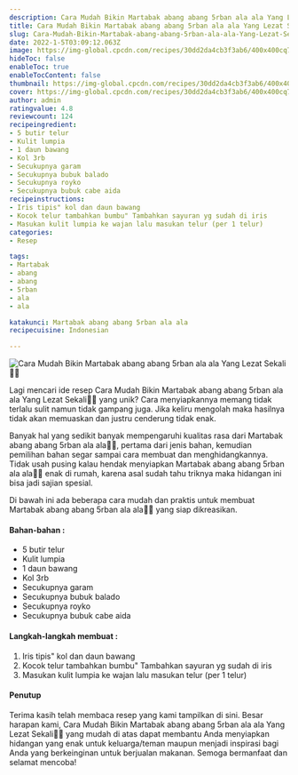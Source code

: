 ```yaml
---
description: Cara Mudah Bikin Martabak abang abang 5rban ala ala Yang Lezat Sekali"
title: Cara Mudah Bikin Martabak abang abang 5rban ala ala Yang Lezat Sekali
slug: Cara-Mudah-Bikin-Martabak-abang-abang-5rban-ala-ala-Yang-Lezat-Sekali
date: 2022-1-5T03:09:12.063Z
image: https://img-global.cpcdn.com/recipes/30dd2da4cb3f3ab6/400x400cq70/photo.jpg
hideToc: false
enableToc: true
enableTocContent: false
thumbnail: https://img-global.cpcdn.com/recipes/30dd2da4cb3f3ab6/400x400cq70/photo.jpg
cover: https://img-global.cpcdn.com/recipes/30dd2da4cb3f3ab6/400x400cq70/photo.jpg
author: admin
ratingvalue: 4.8
reviewcount: 124
recipeingredient:
- 5 butir telur
- Kulit lumpia
- 1 daun bawang
- Kol 3rb
- Secukupnya garam
- Secukupnya bubuk balado
- Secukupnya royko
- Secukupnya bubuk cabe aida
recipeinstructions:
- Iris tipis" kol dan daun bawang
- Kocok telur tambahkan bumbu" Tambahkan sayuran yg sudah di iris
- Masukan kulit lumpia ke wajan lalu masukan telur (per 1 telur)
categories:
- Resep

tags:
- Martabak
- abang
- abang
- 5rban
- ala
- ala

katakunci: Martabak abang abang 5rban ala ala
recipecuisine: Indonesian

---
```


![Cara Mudah Bikin Martabak abang abang 5rban ala ala Yang Lezat Sekali👩‍🍳](https://img-global.cpcdn.com/recipes/30dd2da4cb3f3ab6/400x400cq70/photo.jpg)

Lagi mencari ide resep Cara Mudah Bikin Martabak abang abang 5rban ala ala Yang Lezat Sekali👩‍🍳 yang unik? Cara menyiapkannya memang tidak terlalu sulit namun tidak gampang juga. Jika keliru mengolah maka hasilnya tidak akan memuaskan dan justru cenderung tidak enak.

Banyak hal yang sedikit banyak mempengaruhi kualitas rasa dari Martabak abang abang 5rban ala ala👩‍🍳, pertama dari jenis bahan, kemudian pemilihan bahan segar sampai cara membuat dan menghidangkannya. Tidak usah pusing kalau hendak menyiapkan Martabak abang abang 5rban ala ala👩‍🍳 enak di rumah, karena asal sudah tahu triknya maka hidangan ini bisa jadi sajian spesial.

Di bawah ini ada beberapa cara mudah dan praktis untuk membuat Martabak abang abang 5rban ala ala👩‍🍳 yang siap dikreasikan.

<!--inarticleads1-->

#### Bahan-bahan :

- 5 butir telur
- Kulit lumpia
- 1 daun bawang
- Kol 3rb
- Secukupnya garam
- Secukupnya bubuk balado
- Secukupnya royko
- Secukupnya bubuk cabe aida

<!--inarticleads2-->

#### Langkah-langkah membuat :

1. Iris tipis" kol dan daun bawang
1. Kocok telur tambahkan bumbu" Tambahkan sayuran yg sudah di iris
1. Masukan kulit lumpia ke wajan lalu masukan telur (per 1 telur)

#### Penutup

Terima kasih telah membaca resep yang kami tampilkan di sini. Besar harapan kami, Cara Mudah Bikin Martabak abang abang 5rban ala ala Yang Lezat Sekali👩‍🍳 yang mudah di atas dapat membantu Anda menyiapkan hidangan yang enak untuk keluarga/teman maupun menjadi inspirasi bagi Anda yang berkeinginan untuk berjualan makanan. Semoga bermanfaat dan selamat mencoba!